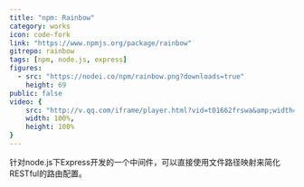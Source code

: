 ```yaml
---
title: "npm: Rainbow"
category: works
icon: code-fork
link: "https://www.npmjs.org/package/rainbow"
gitrepo: rainbow
tags: [npm, node.js, express]
figures:
  - src: "https://nodei.co/npm/rainbow.png?downloads=true"
    height: 69
public: false
video: {
	src: "http://v.qq.com/iframe/player.html?vid=t01662frswa&amp;width=&amp;height=&amp;auto=0",
	width: 100%,
	height: 100%
}
---
```


针对node.js下Express开发的一个中间件，可以直接使用文件路径映射来简化RESTful的路由配置。
